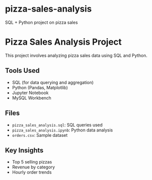 # pizza-sales-analysis
SQL + Python project on pizza sales

# Pizza Sales Analysis Project

This project involves analyzing pizza sales data using SQL and Python.

##  Tools Used
- SQL (for data querying and aggregation)
- Python (Pandas, Matplotlib)
- Jupyter Notebook
- MySQL Workbench

##  Files
- `pizza_sales_analysis.sql`: SQL queries used
- `pizza_sales_analysis.ipynb`: Python data analysis
- `orders.csv`: Sample dataset

##  Key Insights
- Top 5 selling pizzas
- Revenue by category
- Hourly order trends

